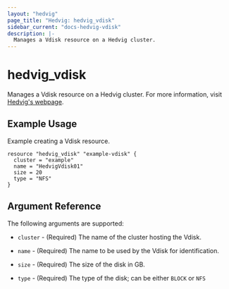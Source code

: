 ```yaml
---
layout: "hedvig"
page_title: "Hedvig: hedvig_vdisk"
sidebar_current: "docs-hedvig-vdisk"
description: |-
  Manages a Vdisk resource on a Hedvig cluster.
---
```


# hedvig\_vdisk

Manages a Vdisk resource on a Hedvig cluster. For more information, visit [Hedvig's webpage](http://hedvig.io).

## Example Usage

Example creating a Vdisk resource.

```
resource "hedvig_vdisk" "example-vdisk" {
  cluster = "example"
  name = "HedvigVdisk01"
  size = 20
  type = "NFS"
}
```

## Argument Reference

The following arguments are supported:

* `cluster` - (Required) The name of the cluster hosting the Vdisk.

* `name` - (Required) The name to be used by the Vdisk for identification.

* `size` - (Required) The size of the disk in GB.

* `type` - (Required) The type of the disk; can be either `BLOCK` or `NFS`

